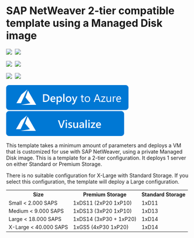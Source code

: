 # SAP NetWeaver 2-tier compatible template using a Managed Disk image

<IMG SRC="https://azurequickstartsservice.blob.core.windows.net/badges/sap-2-tier-user-image-md/PublicLastTestDate.svg" />&nbsp;
<IMG SRC="https://azurequickstartsservice.blob.core.windows.net/badges/sap-2-tier-user-image-md/PublicDeployment.svg" />&nbsp;

<IMG SRC="https://azurequickstartsservice.blob.core.windows.net/badges/sap-2-tier-user-image-md/FairfaxLastTestDate.svg" />&nbsp;
<IMG SRC="https://azurequickstartsservice.blob.core.windows.net/badges/sap-2-tier-user-image-md/FairfaxDeployment.svg" />&nbsp;

<IMG SRC="https://azurequickstartsservice.blob.core.windows.net/badges/sap-2-tier-user-image-md/BestPracticeResult.svg" />&nbsp;
<IMG SRC="https://azurequickstartsservice.blob.core.windows.net/badges/sap-2-tier-user-image-md/CredScanResult.svg" />&nbsp;

<a href="https://portal.azure.com/#create/Microsoft.Template/uri/https%3A%2F%2Fraw.githubusercontent.com%2FAzure%2Fazure-quickstart-templates%2Fmaster%2Fsap-2-tier-user-image-md%2Fazuredeploy.json" target="_blank">
    <img src="https://raw.githubusercontent.com/Azure/azure-quickstart-templates/master/1-CONTRIBUTION-GUIDE/images/deploytoazure.svg?sanitize=true"/>
</a>
<a href="http://armviz.io/#/?load=https%3A%2F%2Fraw.githubusercontent.com%2FAzure%2Fazure-quickstart-templates%2Fmaster%2Fsap-2-tier-user-image-md%2Fazuredeploy.json" target="_blank">
    <img src="https://raw.githubusercontent.com/Azure/azure-quickstart-templates/master/1-CONTRIBUTION-GUIDE/images/visualizebutton.svg?sanitize=true"/>
</a>

This template takes a minimum amount of parameters and deploys a VM that is customized for use with SAP NetWeaver, using a private Managed Disk image. 
This is a template for a 2-tier configuration. It deploys 1 server on either Standard or Premium Storage.

There is no suitable configuration for X-Large with Standard Storage. If you select this configuration, the template will deploy a Large configuration.

<table>
	<tr>
		<th>Size</th>
		<th>Premium Storage</th>
		<th>Standard Storage</th>
	</tr>
	<tr>
		<td>Small < 2.000 SAPS</td>
		<td>1xDS11 (2xP20 1xP10)</td>
		<td>1xD11</td>
	</tr>
	<tr>
		<td>Medium < 9.000 SAPS</td>
		<td>1xDS13 (3xP20 1xP10)</td>
		<td>1xD13</td>
	</tr>
	<tr>
		<td>Large < 18.000 SAPS</td>
		<td>1xDS14 (3xP30 + 1xP20)</td>
		<td>1xD14</td>
	</tr>
	<tr>
		<td>X-Large < 40.000 SAPS</td>
		<td>1xGS5 (4xP30 1xP20)</td>
		<td>1xD14</td>
	</tr>
</table>				

